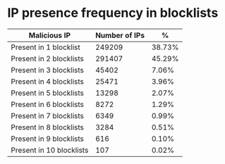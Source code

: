 # IP presence frequency in blocklists
| Malicious IP | Number of IPs | % |
|----|----|----|
| Present in 1 blocklist | 249209 | 38.73% |
| Present in 2 blocklists | 291407 | 45.29% |
| Present in 3 blocklists | 45402 | 7.06% |
| Present in 4 blocklists | 25471 | 3.96% |
| Present in 5 blocklists | 13298 | 2.07% |
| Present in 6 blocklists | 8272 | 1.29% |
| Present in 7 blocklists | 6349 | 0.99% |
| Present in 8 blocklists | 3284 | 0.51% |
| Present in 9 blocklists | 616 | 0.10% |
| Present in 10 blocklists | 107 | 0.02% |
